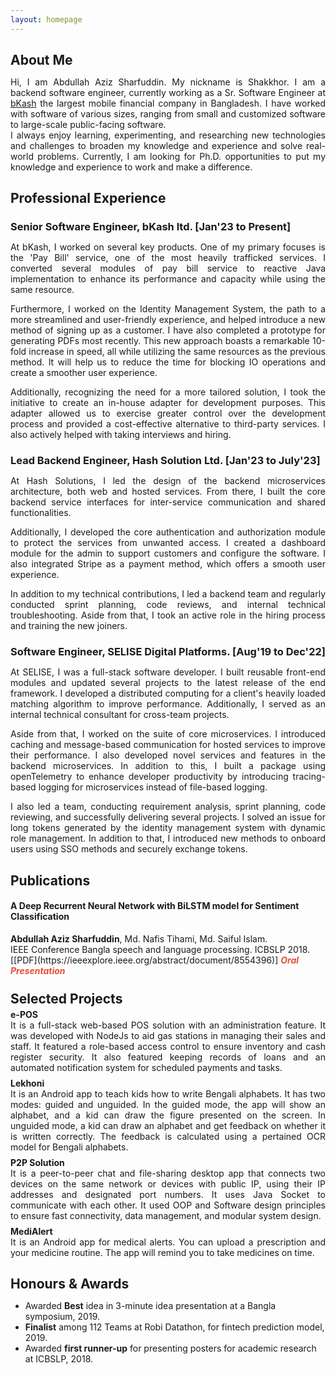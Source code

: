 ```yaml
---
layout: homepage
---
```

<h2 class="h2-color" style="margin-bottom:4px;"> About Me</h2>
<p class="par-color" style="text-align: justify">Hi, I am Abdullah Aziz Sharfuddin. My nickname is Shakkhor. I am a backend software engineer, currently working as a Sr. Software Engineer at <a href="https://www.bkash.com/en" target="blank">bKash</a> the largest mobile financial company in Bangladesh. I have worked with software of various sizes, ranging from small and customized software to large-scale public-facing software.
<br>
I always enjoy learning, experimenting, and researching new technologies and challenges to broaden my knowledge and experience and solve real-world problems. Currently, I am looking for Ph.D. opportunities to put my knowledge and experience to work and make a difference.
 </p>

<!-- <h2 class="h2-color" style="margin-bottom:4px"> Research Interests </h2> -->

<!-- <ul>
  <li class="par-color">Software Engineering</li>
  <li class="par-color">Intersection of Software Enineering & AI</li>
  <li class="par-color">Human Computer Interaction</li>
 
  
</ul> -->

<h2 class="h2-color"  style="margin-bottom:4px">Professional Experience</h2>
<h3 class="h2-color" style="margin-bottom:4px">Senior Software Engineer, bKash ltd. [Jan'23 to Present]</h3>
<p class="par-color" style="margin-bottom:8px; text-align: justify;">At bKash, I worked on several key products. One of my primary focuses is the 'Pay Bill' service, one of the most heavily trafficked services. I converted several modules of pay bill service to reactive Java implementation to enhance its performance and capacity while using the same resource.</p>
<p class="par-color" style="margin-bottom:8px; text-align: justify;">
Furthermore, I worked on the Identity Management System, the path to a more streamlined and user-friendly experience, and helped introduce a new method of signing up as a customer. I have also completed a  prototype for generating PDFs most recently. This new approach boasts a remarkable 10-fold increase in speed, all while utilizing the same resources as the previous method. It will help us to reduce the time for blocking IO operations and create a smoother user experience.</p>
<p class="par-color" style="text-align: justify;">
Additionally, recognizing the need for a more tailored solution, I took the initiative to create an in-house adapter for development purposes. This adapter allowed us to exercise greater control over the development process and provided a cost-effective alternative to third-party services. I also actively helped with taking interviews and hiring.</p>



<h3 class="h2-color" style="margin-bottom:4px">Lead Backend Engineer, Hash Solution Ltd. [Jan'23 to July'23]</h3>
<p class="par-color" style="margin-bottom:8px; text-align: justify;">At Hash Solutions, I led the design of the backend microservices architecture, both web and hosted services. From there, I built the core backend service interfaces for inter-service communication and shared functionalities.</p>
<p class="par-color" style="margin-bottom:8px; text-align: justify;">
Additionally, I  developed the core authentication and authorization module to protect the services from unwanted access. I created a dashboard module for the admin to support customers and configure the software. I also integrated Stripe as a payment method, which offers a smooth user experience.</p>
<p class="par-color" style="text-align: justify;">
In addition to my technical contributions, I led a backend team and regularly conducted sprint planning, code reviews, and internal technical troubleshooting. Aside from that, I took an active role in the hiring process and training the new joiners.</p>




<h3 class="h2-color"  style="margin-bottom:4px;">Software Engineer, SELISE Digital Platforms. [Aug'19 to Dec'22]</h3> 
<p class="par-color" style="margin-bottom:8px; text-align: justify;">At SELISE, I was a full-stack software developer. I built reusable front-end modules and updated several projects to the latest release of the end framework. I developed a distributed computing for a client's heavily loaded matching algorithm to improve performance. Additionally, I served as an internal technical consultant for cross-team projects.</p>
<p class="par-color" style="margin-bottom:8px; text-align: justify;">
Aside from that, I worked on the suite of core microservices. I introduced caching and message-based communication for hosted services to improve their performance. I also developed novel services and features in the backend microservices. In addition to this, I built a package using openTelemetry to enhance developer productivity by introducing tracing-based logging for microservices instead of file-based logging.</p>
<p class="par-color" style="text-align: justify;">
I also led a team, conducting requirement analysis, sprint planning, code reviewing, and successfully delivering several projects. I solved an issue for long tokens generated by the identity management system with dynamic role management. In addition to that, I introduced new methods to onboard users using SSO methods and securely exchange tokens.</p>

<!-- ## News

- **[Feb 2020]** Our paper about incremental learning is accepted to [CVPR 2020](http://cvpr2020.thecvf.com/).
- **[Feb 2020]** We will host the [ACM Multimedia Asia 2020](https://mmasia2020.org/) conference in Singapore!
- **[Sep 2019]** Our paper about few-shot learning is accepted to [NeurIPS 2019](https://nips.cc/Conferences/2019).
- **[Mar 2019]** Our paper about few-shot learning is accepted to [CVPR 2019](http://cvpr2019.thecvf.com/). -->

<h2 class="h2-color" style="margin-bottom:4px"> Publications </h2>
<h4 class="par-color">A Deep Recurrent Neural Network with BiLSTM model for Sentiment Classification </h4>
  <p class="par-color" style="margin : 0"><strong>Abdullah Aziz Sharfuddin</strong>, Md. Nafis Tihami, Md. Saiful Islam.
  <br>
  IEEE Conference Bangla speech and language processing. ICBSLP 2018.</p>
  [[PDF](https://ieeexplore.ieee.org/abstract/document/8554396)]  <strong><i style="color:#e74d3c">Oral Presentation</i></strong>




<!-- <h2 class="h2-color">Selected Projects</h2> -->
<!-- Projects -->
<h2 class="h2-color" style="margin-top:24px; margin-bottom:4px">Selected Projects</h2>



<h4 class="h2-color" style="margin : 0">e-POS</h4>
<p class="par-color" style="margin-top: 0; margin-bottom:8px; text-align: justify;">It is a full-stack web-based POS solution with an administration feature. It was developed with NodeJs to aid gas stations in managing their sales and staff. It featured a role-based access control to ensure inventory and cash register security. It also featured keeping records of loans and an automated notification system for scheduled payments and tasks. </p>


<h4 class="h2-color" style="margin : 0">Lekhoni</h4>
<p class="par-color" style="margin-top: 0; text-align: justify; margin-bottom:8px;">It is an Android app to teach kids how to write Bengali alphabets. It has two modes: guided and unguided. In the guided mode, the app will show an alphabet, and a kid can draw the figure presented on the screen. In unguided mode, a kid can draw an alphabet and get feedback on whether it is written correctly. The feedback is calculated using a pertained OCR model for Bengali alphabets. </p>


<h4 class="h2-color" style="margin : 0">P2P Solution</h4>
<p class="par-color" style="margin-top: 0; text-align: justify; margin-bottom:8px;">It is a peer-to-peer chat and file-sharing desktop app that connects two devices on the same network or devices with public IP, using their IP addresses and designated port numbers. It uses Java Socket to communicate with each other. It used OOP and Software design principles to ensure fast connectivity, data management, and modular system design.</p>


<h4 class="h2-color" style="margin : 0">MediAlert</h4>
<p class="par-color" style="margin-top: 0; text-align: justify;">It is an Android app for medical alerts. You can upload a prescription and your medicine routine. The app will remind you to take medicines on time.</p>


<h2 class="h2-color" style="margin-bottom:4px">Honours & Awards</h2>
  <ul>
    <li class="par-color">Awarded <strong>Best</strong> idea in 3-minute idea presentation at a Bangla symposium, 2019.</li>
    <li class="par-color"><strong>Finalist</strong> among 112 Teams at Robi Datathon, for fintech prediction model, 2019.</li>
    <li class="par-color"> Awarded <strong>first runner-up</strong> for presenting posters for academic research at ICBSLP, 2018.</li>
  </ul>
<!-- ## Selected Talks

- **Learning to Self-Train for Semi-Supervised Few-Shot Classification**
  <br>
  NeurIPS Official Meetups
  <br>
  Beijing, China, December 2019 [[Slides](https://people.mpi-inf.mpg.de/~yaliu/files/learning-to-self-train-slides.pdf)]

- **Multi-Class Incremental Learning**
  <br>
  School of Computer Science and Engineering, Nanyang Technological University
  <br>
  Singapore, July 2019 [[Slides](https://people.mpi-inf.mpg.de/~yaliu/files/multi-class-incremental-learning.pdf)]

- **Meta-Transfer Learning for Few-Shot Learning**
  <br>
  School of Computing, National University of Singapore
  <br>
  Singapore, April 2019 [[Slides](https://people.mpi-inf.mpg.de/~yaliu/files/meta-transfer-learning-slides.pdf)]

## Services

- Co-organizer: [ACM MM Asia 2020](https://mmasia2020.org/).
- Conference Reviewers: [NeurIPS 2020](https://neurips.cc/Conferences/2020), and [CVPR 2020](http://cvpr2020.thecvf.com/).
- Journal Reviewers: [T-PAMI](https://ieeexplore.ieee.org/xpl/RecentIssue.jsp?punumber=34), and [IJCV](https://www.springer.com/journal/11263). -->


<h2 class="h2-color" style="margin-bottom:4px">Test Scores</h2>
<ul>
  <li class="par-color"><strong>GRE(312)</strong> Quant: 165 | Verbal: 147 | AWA: 3.5</li>
  <li class="par-color"><strong> IELTS(7.5)</strong>Listening: 8 | Reading: 8 | Speaking: 7 | Writing: 7</li>
</ul>

